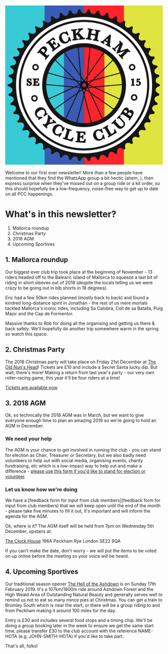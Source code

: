 ![Peckham Cycle Club](../assets/logo.png)

Welcome to our first ever newsletter!  More than a few people have mentioned that they find the WhatsApp group a bit hectic (ahem, <mute>), then express surprise when they've missed out on a group ride or a kit order, so this should hopefully be a low-frequency, noise-free way to get up to date on all PCC happenings.

# What's in this newsletter?

1. Mallorca roundup
1. Christmas Party
1. 2018 AGM
1. Upcoming Sportives

## 1. Mallorca roundup
Our biggest ever club trip took place at the beginning of November - 13 riders headed off to the Balearic island of Mallorca to squeeze a last bit of riding in short sleeves out of 2018 (despite the locals telling us we were crazy to be going out in bib shorts in 18 degrees).

Eric had a few 50km rides planned (mostly back to back) and found a kindred long-distance spirit in Jonathan - the rest of us mere mortals tackled Mallorca's iconic rides, including Sa Calobra, Coll de sa Batalla, Puig Major and the Cap de Formentor.

Massive thanks to Rob for doing all the organising and getting us there & back safely.  We'll hopefully do another trip somewhere warm in the spring so watch this space.

## 2. Christmas Party
The 2018 Christmas party will take place on Friday 21st December at [The Old Nun's Head](https://www.theoldnunshead.co.uk/)!  Tickets are £10 and include a Secret Santa lucky dip.  But wait, there's more!  Making a return from last year's party - our very own roller-racing game, this year it'll be four riders at a time!

[Tickets are available now](https://ti.to/pcc/christmas-party-2018).

## 3. 2018 AGM
Ok, so technically the 2018 AGM was in March, but we want to give everyone enough time to plan an amazing 2019 so we're going to hold an AGM in December.

### We need your help

The AGM is your chance to get involved in running the club - you can stand for election as Chair, Treasurer or Secretary, but we also badly need volunteers to help out with social media, organising events, charity fundraising, etc which is a low-impact way to help out and make a difference - [please use this form if you'd like to stand for election or volunteer](https://docs.google.com/forms/d/e/1FAIpQLSf1wylHqjxzcTwjsQessAtLovLkKDAcOvAN5c6K_Sk4zu4DuA/viewform).

### Let us know how we're doing

We have a [feedback form for input from club members](feedback form for input from club members) that we will keep open until the end of the month - please take five minutes to fill it out, it's important and will inform the agenda for the AGM.

Ok, where is it?
The AGM itself will be held from 7pm on Wednesday 5th December, upstairs at:

[The Clock House](http://clockhousepub.com/)
196A Peckham Rye
London
SE22 9QA

If you can't make the date, don't worry - we will put the items to be voted on up online before the meeting so your voice will be heard.

## 4. Upcoming Sportives
Our traditional season opener [The Hell of the Ashdown](http://www.hellgb.co.uk/) is on Sunday 17th February 2019. It's a 107km/1800m ride around Ashdown Forest and the High Weald Area of Outstanding Natural Beauty and generally serves well to remind us not to eat so many mince pies at Christmas. You can get a train to Bromley South which is near the start, or there will be a group riding to and from Peckham making it around 100 miles for the day.

Entry is £30 and includes several food stops and a timing chip.  We'll be doing a group booking later in the week to ensure we get the same start time, please transfer £30 to the club account with the reference NAME-HOTA (e.g. JOHN-SMITH-HOTA) if you'd like to take part.

That's all, folks!
